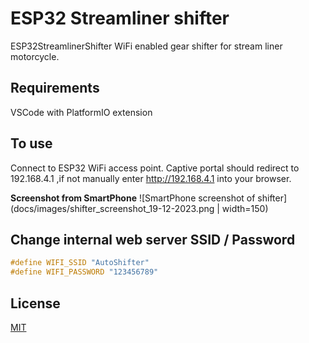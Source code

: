 # ESP32 Streamliner shifter

ESP32StreamlinerShifter WiFi enabled gear shifter for stream liner motorcycle.

## Requirements
VSCode with PlatformIO extension

## To use
Connect to ESP32 WiFi access point.
Captive portal should redirect to 192.168.4.1 ,if not manually enter http://192.168.4.1 into your browser.

**Screenshot from SmartPhone**
![SmartPhone screenshot of shifter](docs/images/shifter_screenshot_19-12-2023.png | width=150)

## Change internal web server SSID / Password 
```C
#define WIFI_SSID "AutoShifter"
#define WIFI_PASSWORD "123456789"
```

## License

[MIT](https://choosealicense.com/licenses/mit/)
